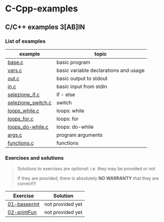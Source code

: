 # C-Cpp-examples
## C/C++ examples 3[AB]IN
### List of examples
| example | topic |
|---|---|
|[base.c](examples/base.c)|basic program
|[vars.c](examples/vars.c)|basic variable declarations and usage
|[out.c](examples/out.c)|basic output to stdout
|[in.c](examples/in.c)|basic input from stdin
|[selezione_if.c](examples/selezione_if.c)|if - else
|[selezione_switch.c](examples/selezione_switch.c)|switch
|[loops_while.c](examples/loops_while.c)|loops: while
|[loops_for.c](examples/loops_for.c)|loops: for
|[loops_do-while.c](examples/loops_do-while.c)|loops: do-while
|[args.c](examples/args.c)|program arguments
|[functions.c](examples/functions.c)|functions

### Exercises and solutions
> Solutions to exercises are *optional*: i.e. they may be provided or not
> 
> If they are provided, there is absolutely **NO WARRANTY** that they are correct!!!

| Exercise | Solution |
|---|---|
|[01-baseprint](exercises/01.md)|not provided yet|
|[02-printFun](exercises/02.md)|not provided yet|



